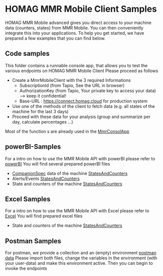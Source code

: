 ﻿# HOMAG MMR Mobile Client Samples

HOMAG MMR Mobile advanced gives you direct access to your machine data (counters, states) from MMR Mobile. You can then conveniently integrate this into your applications.
To help you get started, we have prepared a few examples that you can find below.

## Code samples

This folder contains a runnable console app, that allows you to test the various endpoints on HOMAG MMR Mobile Client 
Please proceed as follows
- Create a MmrMobileClient with the 3 required Informations
  -	SubscriptionId (from Tapio, See the URL in browser)
  - AuthorizationKey (from Tapio, Your private key to access your data) --> keep it confidential!
  - Base-URL : https://connect.homag.cloud for production system
- Use one of the methods of the client to fetch data (e.g. all states of the machine for the last 3 days)
- Proceed with these data for your analysis (group and summarize per day, calculate percentages ...)

Most of the function s are already used in the [MmrConsolApp](MmrConsol.cs)

## powerBI-Samples
For a intro on how to use the MMR Mobile API with powerBI please refer to [powerBI](../Documentation/powerBi)
You will find several prepared powerBI files 
- [CompanionSpec](https://reference.opcfoundation.org/Woodworking/v100/docs/) data of the machine [StatesAndCounters](MachineData/MachineData.pbix)
- Alerts/Events [StatesAndCounters](MachineData/Alerts.pbix)
- State and counters of the machine [StatesAndCounters](StatesAndCounters/StatesAndCounters.pbix)

## Excel Samples
For a intro on how to use the MMR Mobile API with Excel please refer to [Excel](../Documentation/Excel)
You will find prepared excel files 
- State and counters of the machine [StatesAndCounters](StatesAndCounters/StatesAndCounters.xslx)

## Postman Samples
For postman, we provide a collection and an (empty) environment [postman data](Postman)
Please import both files, change the variables in the environment (with your user-data) and make this environment active.
Then you can begin to invoke the endpoints